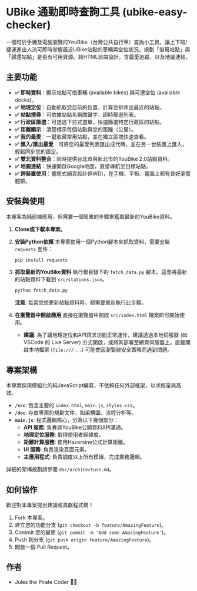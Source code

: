 # UBike 通勤即時查詢工具 (ubike-easy-checker)

一個可於手機及電腦瀏覽的YouBike（台灣公共自行車）查詢小工具，讓上下班/捷運進出人流可即時掌握最近UBike站點的車輛與空位狀況，規劃「借用站點」與「歸還站點」是否有可用資源。純HTML前端設計，含最愛追蹤，以及地圖連結。

## 主要功能
- **✅ 即時資料**：顯示站點可借車輛 (available bikes) 與可還空位 (available docks)。
- **✅ 地理定位**：自動抓取您目前的位置，計算並排序出最近的站點。
- **✅ 站點搜尋**：可依據站點名稱關鍵字，即時篩選列表。
- **✅ 行政區篩選**：可透過下拉式選單，快速篩選特定行政區的站點。
- **✅ 距離顯示**：清楚標示每個站點與您的距離（公里）。
- **✅ 我的最愛**：一鍵收藏常用站點，並在獨立區塊快速查看。
- **✅ 匯入/匯出最愛**：可將您的最愛列表匯出成代碼，並在另一台裝置上匯入，輕鬆同步您的設定。
- **✅ 雙北資料整合**：同時提供台北市與新北市的YouBike 2.0站點資料。
- **✅ 地圖連結**：快速開啟Google地圖，直接導航至目標站點。
- **✅ 跨裝置使用**：響應式網頁設計(RWD)，在手機、平板、電腦上都有良好瀏覽體驗。

## 安裝與使用
本專案為純前端應用，但需要一個簡單的步驟來獲取最新的YouBike資料。

1. **Clone或下載本專案。**

2. **安裝Python依賴**
   本專案使用一個Python腳本來抓取資料，需要安裝 `requests` 套件：
   ```bash
   pip install requests
   ```

3. **抓取最新的YouBike資料**
   執行根目錄下的 `fetch_data.py` 腳本。這會將最新的站點資料下載到 `src/stations.json`。
   ```bash
   python fetch_data.py
   ```
   **注意**: 每當您想更新站點資料時，都需要重新執行此步驟。

4. **在瀏覽器中開啟應用**
   直接在瀏覽器中開啟 `src/index.html` 檔案即可開始使用。
   - **建議**: 為了讓地理定位和API請求功能正常運作，建議透過本地伺服器 (如 VSCode 的 Live Server) 方式開啟，或將其部署至網頁伺服器上。直接開啟本地檔案 (`file:///...`) 可能會因瀏覽器安全策略而遇到問題。

## 專案架構
本專案採用模組化的純JavaScript編寫，不依賴任何外部框架，以求輕量與高效。

- **`/src`**: 包含主要的 `index.html`, `main.js`, `styles.css`。
- **`/doc`**: 存放專案的規劃文件，如架構圖、流程分析等。
- **`main.js`**: 程式邏輯核心，分為以下幾個部分：
    - **API 服務**: 負責與YouBike公開資料API溝通。
    - **地理定位服務**: 取得使用者經緯度。
    - **距離計算服務**: 使用Haversine公式計算距離。
    - **UI 服務**: 負責渲染頁面元素。
    - **主應用程式**: 負責調度以上所有模組，完成業務邏輯。

詳細的架構規劃請參閱 `doc/architecture.md`。

## 如何協作
歡迎對本專案提出建議或貢獻程式碼！
1. Fork 本專案。
2. 建立您的功能分支 (`git checkout -b feature/AmazingFeature`)。
3. Commit 您的變更 (`git commit -m 'Add some AmazingFeature'`)。
4. Push 到分支 (`git push origin feature/AmazingFeature`)。
5. 開啟一個 Pull Request。

## 作者
- Jules the Pirate Coder 🏴‍☠️
